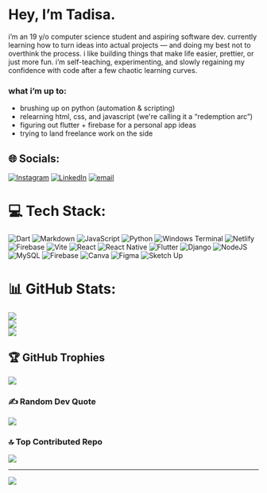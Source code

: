 # Hey, I’m Tadisa.

i’m an 19 y/o computer science student and aspiring software dev. currently learning how to turn ideas into actual projects — and doing my best not to overthink the process.
i like building things that make life easier, prettier, or just more fun. i’m self-teaching, experimenting, and slowly regaining my confidence with code after a few chaotic learning curves.

### what i’m up to:
- brushing up on python (automation & scripting)
- relearning html, css, and javascript (we're calling it a “redemption arc”)
- figuring out flutter + firebase for a personal app ideas
- trying to land freelance work on the side


## 🌐 Socials:
[![Instagram](https://img.shields.io/badge/Instagram-%23E4405F.svg?logo=Instagram&logoColor=white)](https://instagram.com/your_future_pres) [![LinkedIn](https://img.shields.io/badge/LinkedIn-%230077B5.svg?logo=linkedin&logoColor=white)](https://linkedin.com/in/tadisa-chiwira-9953b9289) [![email](https://img.shields.io/badge/Email-D14836?logo=gmail&logoColor=white)](mailto:tadichiwira006@gmail.com) 

# 💻 Tech Stack:
![Dart](https://img.shields.io/badge/dart-%230175C2.svg?style=for-the-badge&logo=dart&logoColor=white) ![Markdown](https://img.shields.io/badge/markdown-%23000000.svg?style=for-the-badge&logo=markdown&logoColor=white) ![JavaScript](https://img.shields.io/badge/javascript-%23323330.svg?style=for-the-badge&logo=javascript&logoColor=%23F7DF1E) ![Python](https://img.shields.io/badge/python-3670A0?style=for-the-badge&logo=python&logoColor=ffdd54) ![Windows Terminal](https://img.shields.io/badge/Windows%20Terminal-%234D4D4D.svg?style=for-the-badge&logo=windows-terminal&logoColor=white) ![Netlify](https://img.shields.io/badge/netlify-%23000000.svg?style=for-the-badge&logo=netlify&logoColor=#00C7B7) ![Firebase](https://img.shields.io/badge/firebase-%23039BE5.svg?style=for-the-badge&logo=firebase) ![Vite](https://img.shields.io/badge/vite-%23646CFF.svg?style=for-the-badge&logo=vite&logoColor=white) ![React](https://img.shields.io/badge/react-%2320232a.svg?style=for-the-badge&logo=react&logoColor=%2361DAFB) ![React Native](https://img.shields.io/badge/react_native-%2320232a.svg?style=for-the-badge&logo=react&logoColor=%2361DAFB) ![Flutter](https://img.shields.io/badge/Flutter-%2302569B.svg?style=for-the-badge&logo=Flutter&logoColor=white) ![Django](https://img.shields.io/badge/django-%23092E20.svg?style=for-the-badge&logo=django&logoColor=white) ![NodeJS](https://img.shields.io/badge/node.js-6DA55F?style=for-the-badge&logo=node.js&logoColor=white) ![MySQL](https://img.shields.io/badge/mysql-4479A1.svg?style=for-the-badge&logo=mysql&logoColor=white) ![Firebase](https://img.shields.io/badge/firebase-a08021?style=for-the-badge&logo=firebase&logoColor=ffcd34) ![Canva](https://img.shields.io/badge/Canva-%2300C4CC.svg?style=for-the-badge&logo=Canva&logoColor=white) ![Figma](https://img.shields.io/badge/figma-%23F24E1E.svg?style=for-the-badge&logo=figma&logoColor=white) ![Sketch Up](https://img.shields.io/badge/SketchUp-005F9E?style=for-the-badge&logo=sketchup&logoColor=white)
# 📊 GitHub Stats:
![](https://github-readme-stats.vercel.app/api?username=Tadisa-Chiwira&theme=synthwave&hide_border=false&include_all_commits=false&count_private=false)<br/>
![](https://nirzak-streak-stats.vercel.app/?user=Tadisa-Chiwira&theme=synthwave&hide_border=false)<br/>
![](https://github-readme-stats.vercel.app/api/top-langs/?username=Tadisa-Chiwira&theme=synthwave&hide_border=false&include_all_commits=false&count_private=false&layout=compact)

## 🏆 GitHub Trophies
![](https://github-profile-trophy.vercel.app/?username=Tadisa-Chiwira&theme=radical&no-frame=false&no-bg=true&margin-w=4)

### ✍️ Random Dev Quote
![](https://quotes-github-readme.vercel.app/api?type=horizontal&theme=radical)

### 🔝 Top Contributed Repo
![](https://github-contributor-stats.vercel.app/api?username=Tadisa-Chiwira&limit=5&theme=dark&combine_all_yearly_contributions=true)

---
[![](https://visitcount.itsvg.in/api?id=Tadisa-Chiwira&icon=0&color=11)](https://visitcount.itsvg.in)

<!-- Proudly created with GPRM ( https://gprm.itsvg.in ) -->
